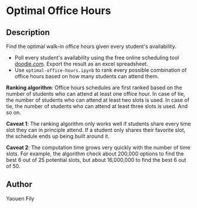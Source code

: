 # Optimal Office Hours

## Description

Find the optimal walk-in office hours given every student's availability.

- Poll every student's availability using the free online scheduling tool [doodle.com](URL). Export the result as an excel spreadsheet.
- Use `optimal-office-hours.ipynb` to rank every possible combination of office hours based on how many students can attend them.

**Ranking algorithm**: Office hours schedules are first ranked based on the number of students who can attend at least one office hour. In case of tie, the number of students who can attend at least two slots is used. In case of tie, the number of students who can attend at least three slots is used. And so on.

**Caveat 1**: The ranking algorithm only works well if students share every time slot they can in principle attend. If a student only shares their favorite slot, the schedule ends up being built around it.

**Caveat 2**: The computation time grows very quickly with the number of time slots. For example, the algorithm check about 200,000 options to find the best 6 out of 25 potential slots, but about 16,000,000 to find the best 6 out of 50.

## Author

Yaouen Fily
